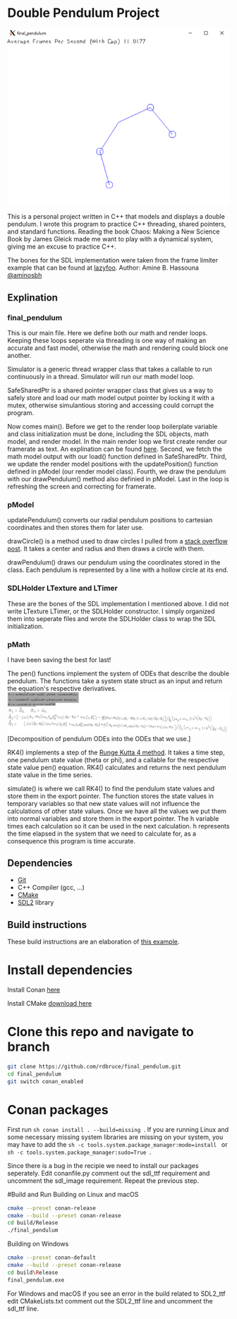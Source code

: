 # Double Pendulum Project

![final_pendulum](assets/pendulum.PNG)

This is a personal project written in C++ that models and displays a double pendulum. I wrote this program to practice C++ threading, shared pointers, and standard functions. Reading the book Chaos: Making a New Science Book by James Gleick made me want to play with a dynamical system, giving me an excuse to practice C++.

The bones for the SDL implementation were taken from the frame limiter example that can be found at [lazyfoo](https://lazyfoo.net/tutorials/SDL/). Author: Amine B. Hassouna [@aminosbh](https://gitlab.com/aminosbh)

## Explination

### final_pendulum

This is our main file. Here we define both our math and render loops. Keeping these loops seperate via threading is one way of making an accurate and fast model, otherwise the math and rendering could block one another.

Simulator is a generic thread wrapper class that takes a callable to run continuously in a thread. Simulator will run our math model loop.

SafeSharedPtr is a shared pointer wrapper class that gives us a way to safely store and load our math model output pointer by locking it with a mutex, otherwise simulantious storing and accessing could corrupt the program.

Now comes main(). Before we get to the render loop boilerplate variable and class initialization must be done, including the SDL objects, math model, and render model. In the main render loop we first create render our framerate as text. An explination can be found [here](https://lazyfoo.net/tutorials/SDL/25_capping_frame_rate/index.php). Second, we fetch the math model output with our load() function defined in SafeSharedPtr. Third, we update the render model positions with the updatePosition() function defined in pModel (our render model class). Fourth, we draw the pendulum with our drawPendulum() method also definied in pModel. Last in the loop is refreshing the screen and correcting for framerate.

### pModel

updatePendulum() converts our radial pendulum positions to cartesian coordinates and then stores them for later use.

drawCircle() is a method used to draw circles I pulled from a [stack overflow post](https://stackoverflow.com/a/48291620). It takes a center and radius and then draws a circle with them.

drawPendulum() draws our pendulum using the coordinates stored in the class. Each pendulum is represented by a line with a hollow circle at its end. 

### SDLHolder LTexture and LTimer

These are the bones of the SDL implementation I mentioned above. I did not write LTexture LTimer, or the SDLHolder constructor. I simply organized them into seperate files and wrote the SDLHolder class to wrap the SDL initialization.

### pMath

I have been saving the best for last!

The pen() functions implement the system of ODEs that describe the double pendulum. The functions take a system state struct as an input and return the equation's respective derivatives. 
![our odes](assets/ODE_system.png)
[Decomposition of pendulum ODEs into the ODEs that we use.]

RK4() implements a step of the [Runge Kutta 4 method](https://en.wikipedia.org/wiki/Runge%E2%80%93Kutta_methods). It takes a time step, one pendulum state value (theta or phi), and a callable for the respective state value pen() equation. RK4() calculates and returns the next pendulum state value in the time series.

simulate() is where we call RK4() to find the pendulum state values and store them in the export pointer. The function stores the state values in temporary variables so that new state values will not influence the calculations of other state values. Once we have all the values we put them into normal variables and store them in the export pointer. The h variable times each calculation so it can be used in the next calculation. h represents the time elapsed in the system that we need to calculate for, as a consequence this program is time accurate.

## Dependencies

- [Git][]
- C++ Compiler (gcc, ...)
- [CMake][]
- [SDL2][SDL] library

## Build instructions
These build instructions are an elaboration of [this example](https://blog.conan.io/2023/07/20/introduction-to-game-dev-with-sdl2.html).

# Install dependencies
Install Conan [here](https://docs.conan.io/1/installation.html)

Install CMake [download here](https://cmake.org/download/)

# Clone this repo and navigate to branch
```sh
git clone https://github.com/rdbruce/final_pendulum.git
cd final_pendulum
git switch conan_enabled
```

# Conan packages
First run ```sh conan install . --build=missing ```.
If you are running Linux and some necessary missing system libraries are missing on your system, you may have to add the ```sh -c tools.system.package_manager:mode=install ``` or ```sh -c tools.system.package_manager:sudo=True ```.

Since there is a bug in the recipie we need to install our packages seperately. Edit conanfile.py comment out the sdl_ttf requirement and uncomment the sdl_image requirement. Repeat the previous step.

#Build and Run
Building on Linux and macOS
```sh
cmake --preset conan-release
cmake --build --preset conan-release
cd build/Release
./final_pendulum
```

Building on Windows
```sh
cmake --preset conan-default
cmake --build --preset conan-release
cd build\Release
final_pendulum.exe
```
For Windows and macOS if you see an error in the build related to SDL2_ttf edit CMakeLists.txt comment out the SDL2_ttf line and uncomment the sdl_ttf line. 

[SDL]: https://www.libsdl.org
[CMake]: https://cmake.org
[Git]: https://git-scm.com
[SDL2_image]: https://www.libsdl.org/projects/SDL_image
[SDL2_ttf]: https://www.libsdl.org/projects/SDL_ttf
[SDL2_net]: https://www.libsdl.org/projects/SDL_net
[SDL2_mixer]: https://www.libsdl.org/projects/SDL_mixer
[SDL2_gfx]: http://www.ferzkopp.net/wordpress/2016/01/02/sdl_gfx-sdl2_gfx
